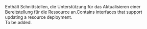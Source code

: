<Namespace Name="Microsoft.Azure.Management.ResourceManager.Fluent.Deployment.Update">
  <Docs>
    <summary><span data-ttu-id="176ad-101">Enthält Schnittstellen, die Unterstützung für das Aktualisieren einer Bereitstellung für die Ressource an.</span><span class="sxs-lookup"><span data-stu-id="176ad-101">Contains interfaces that support updating a resource deployment.</span></span></summary> 
    <remarks>To be added.</remarks>
  </Docs>
</Namespace>
